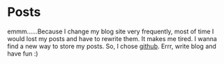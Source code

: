 # Posts
emmm......Because I change my blog site very frequently, most of time I would lost my posts and have to rewrite them. It makes me tired. I wanna find a new way to store my posts. So, I chose [github](https://github.com). Errr, write blog and have fun :)
